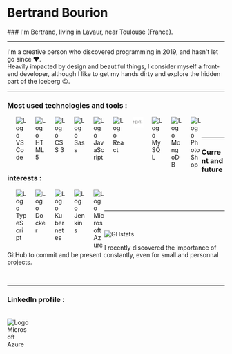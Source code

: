 <h1>Bertrand Bourion</h1>
<!-- <style>
    h1{
        color: orangered;
        animation: slidein 1s;
    }
    @keyframes slidein {
  from {
    margin-left: 100%;
    width: 300%;
  } to {
    margin-left: 0%;
    width: 100%;
  }
}
</style> -->
### I'm Bertrand, living in Lavaur, near Toulouse (France).

<hr />

I'm a creative person who discovered programming in 2019, and hasn't let go since ❤️.<br />
Heavily impacted by design and beautiful things, I consider myself a front-end developer, although I like to get my hands dirty and explore the hidden part of the iceberg 😉.

<hr />

### Most used technologies and tools :

<div>
<img align="left" title="VSCode" alt="Logo VSCode" width="25px" src="https://cdn.jsdelivr.net/gh/devicons/devicon/icons/vscode/vscode-original.svg" style="padding-left:20px;"/>
<img align="left" title="HTML5" alt="Logo HTML 5" width="25px" src="https://cdn.jsdelivr.net/gh/devicons/devicon/icons/html5/html5-original.svg" style="padding-left:20px;"/>
<img align="left" title="CSS3" alt="Logo CSS 3" width="25px" src="https://cdn.jsdelivr.net/gh/devicons/devicon/icons/css3/css3-original.svg" style="padding-left:20px;"/>
<img align="left" title="Sass" alt="Logo Sass" width="25px" src="https://cdn.jsdelivr.net/gh/devicons/devicon/icons/sass/sass-original.svg" style="padding-left:20px;"/>
<img align="left" title="JavaScript" alt="Logo JavaScript" width="25px" src="https://cdn.jsdelivr.net/gh/devicons/devicon/icons/javascript/javascript-original.svg" style="padding-left:20px;"/>
<img align="left" title="React" alt="Logo React" width="25px" src="https://cdn.jsdelivr.net/gh/devicons/devicon/icons/react/react-original.svg" style="padding-left:20px;"/>
<img align="left" title="Next.js" alt="Logo Next.js" width="25px" src="./img/nextjs.png" style="padding-left:20px;" />
<img align="left" title="MySQL" alt="Logo MySQL" width="25px" src="https://cdn.jsdelivr.net/gh/devicons/devicon/icons/mysql/mysql-original.svg" style="padding-left:20px;" />
<img align="left" title="MongoDB" alt="Logo MongoDB" width="25px" src="https://cdn.jsdelivr.net/gh/devicons/devicon/icons/mongodb/mongodb-original.svg" style="padding-left:20px;" />
<img align="left" title="PhotoShop" alt="Logo PhotoShop" width="25px" src="https://cdn.jsdelivr.net/gh/devicons/devicon/icons/photoshop/photoshop-plain.svg" style="padding-left:20px;" />
</div>

<br />
<br />

<hr />

### Current and future interests :

<div>
<img align="left" title="TypeScript" alt="Logo TypeScript" width="25px" src="https://cdn.jsdelivr.net/gh/devicons/devicon/icons/typescript/typescript-original.svg" style="padding-left:20px;"/>
<img align="left" title="Docker" alt="Logo Docker" width="25px" src="https://cdn.jsdelivr.net/gh/devicons/devicon/icons/docker/docker-original.svg" style="padding-left:20px;"/>
<img align="left" title="Kubernetes" alt="Logo Kubernetes" width="25px" src="https://cdn.jsdelivr.net/gh/devicons/devicon/icons/kubernetes/kubernetes-plain.svg" style="padding-left:20px;"/>
<img align="left" title="Jenkins" alt="Logo Jenkins" width="25px" src="https://cdn.jsdelivr.net/gh/devicons/devicon/icons/jenkins/jenkins-original.svg" style="padding-left:20px;"/>
<img align="left" title="Microsoft Azure" alt="Logo Microsoft Azure" width="25px" src="https://cdn.jsdelivr.net/gh/devicons/devicon/icons/azure/azure-original.svg" style="padding-left:20px;"/>
</div>
<br />
<br />
<hr />
<br />

![GHstats](https://github-readme-stats.vercel.app/api?username=lutinmaviou)

I recently discovered the importance of GitHub to commit and be present constantly, even for small and personnal projects.

<br />
<hr />

### LinkedIn profile :

<br/>
<a href="https://www.linkedin.com/in/bertrandbourion/" target="blank">
<img align="left" alt="Logo Microsoft Azure" width="50px" src="https://cdn.jsdelivr.net/gh/devicons/devicon/icons/linkedin/linkedin-original.svg"/>
</a>
